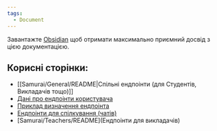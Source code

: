 ```yaml
---
tags:
  - Document
---
```

Завантажте [Obsidian](https://obsidian.md/) щоб отримати максимально приємний досвід з цією документацією.

## Корисні сторінки:
- [[Samurai/General/README|Спільні ендпоінти (для Студентів, Викладачів тощо)]]
- [Дані про ендпоінти користувача](Samurai/UserInfo/README.md)
- [Приклад визначення ендпоінта](Samurai/Endpoint%20Definition%20Example.md)
- [Ендпоінти для спілкування (чатів)](Samurai/Communication/Communication.README.md)
- [Samurai/Teachers/README](Ендпоінти для викладачів)
